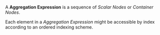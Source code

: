 A **Aggregation Expression** is a sequence of *Scalar Nodes* or *Container Nodes*.

Each element in a _Aggregation Expression_ might be accessible by index according to an ordered indexing scheme.